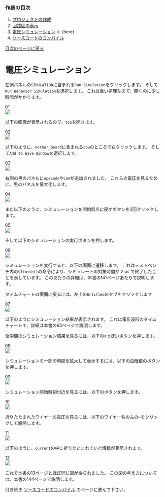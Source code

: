 ### 作業の目次

1. [プロジェクトの作成](../project/index.md)
2. [回路図の表示](../schematic/index.md)
3. [電圧シミュレーション](../wave/index.md) ← (here)
4. [ソースコードのコンパイル](../compile/index.md)

[目次のページに戻る](../vivado/index.md)

# 電圧シミュレーション

左側パネルの`SIMULATION`に含まれる`Run Simulation`をクリックします。
そして`Run Behavior Simulation`を選択します。
これは重い処理なので、開くのに少し時間がかかります。

01  
![ ](wave_001.png)

以下の画面が表示されるので、`top`を開きます。

02  
![ ](wave_002.png)

以下のように、`mother_board`に含まれる`cpu`のところで右クリックします。
そして`Add to Wave Window`を選択します。

03  
![ ](wave_003.png)

右側の黒のパネルに`opecode`や`imm`が追加されました。
これらの電圧を見るために、黒のパネルを最大化します。

04  
![ ](wave_004.png)

また以下のように、シミュレーションを開始時点に戻すボタンを2回クリックします。

05  
![ ](wave_005.png)

そして以下のシミュレーションの実行ボタンを押します。

06  
![ ](wave_006.png)

シミュレーションを実行すると、以下の画面に遷移します。
これはテストベンチ内の`$finish()`の命令により、シミュレートの対象時間が 2 us で終了したことを表しています。
このあたりの詳細は、本書の141ページあたりで説明します。

タイムチャートの画面に戻るには、左上の`Untitled`のタブをクリックします

07  
![ ](wave_007.png)

以下のようにシミュレーション結果が表示されます。
これは電圧波形のタイムチャートで、詳細は本書の90ページで説明します。

全期間のシミュレーション結果を見るには、以下の`X`っぽいボタンを押します。

08  
![ ](wave_008.png)

シミュレーションの一部の時間を拡大して表示するには、以下の虫眼鏡のボタンを押します。

09  
![ ](wave_009.png)

シミュレーション開始時刻付近を見るには、以下のボタンを押します。

10  
![ ](wave_010.png)

折りたたまれたワイヤーの電圧を見るには、以下のワイヤー名の左の`>`をクリックして展開します。

11  
![ ](wave_011.png)

以下のように、`current`の中に折りたたまれていた情報が表示されます。

12  
![ ](wave_012.png)

これで本書の13ページとほぼ同じ図が得られました。
この図の考え方については、本書の144ページで説明します。

引き続き
[ソースコードのコンパイル](../compile/index.md)
のページに進んで下さい。
